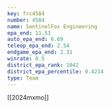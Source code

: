 ```yaml
---
key: frc4584
number: 4584
name: SentinelFox Engineering
epa_end: 11.53
auto_epa_end: 6.69
teleop_epa_end: 2.54
endgame_epa_end: 2.31
winrate: 0.5
district_epa_rank: 1042
district_epa_percentile: 0.4214
type: Team
---
```

[[2024mxmo]]
